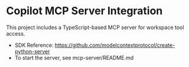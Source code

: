# Copilot MCP Server Integration

This project includes a TypeScript-based MCP server for workspace tool access.

- SDK Reference: https://github.com/modelcontextprotocol/create-python-server
- To start the server, see mcp-server/README.md
